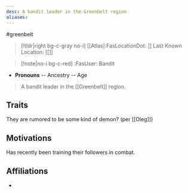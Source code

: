 ```yaml
---
desc: A bandit leader in the Greenbelt region
aliases:
---
```

#greenbelt
>[!tldr|right bg-c-gray no-i] [[Atlas|:FasLocationDot: ]] Last Known Location: [[]]

>[!note|no-i bg-c-red] :FasUser: Bandit

- **Pronouns** -- Ancestry -- Age

>A bandit leader in the [[Greenbelt]] region.

## Traits
They are rumored to be some kind of demon? (per [[Oleg]])

## Motivations
Has recently been training their followers in combat.

## Affiliations
- 